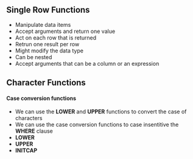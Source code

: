 ## Single Row Functions
- Manipulate data items
- Accept arguments and return one value
- Act on each row that is returned
- Retrun one result per row
- Might modify the data type
- Can be nested
- Accept arguments that can be a column or an expression

## Character Functions
#### Case conversion functions
- We can use the **LOWER** and **UPPER** functions to convert the case of characters
- We can use the case conversion functions to case insentitive the **WHERE** clause
- **LOWER**
- **UPPER**
- **INITCAP**
